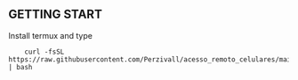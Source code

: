 ## GETTING START

Install termux and type
```
    curl -fsSL https://raw.githubusercontent.com/Perzivall/acesso_remoto_celulares/main/install.sh | bash
```
